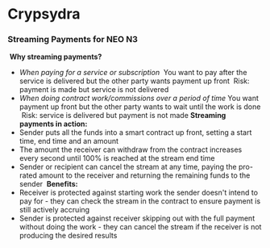 # Crypsydra

### Streaming Payments for NEO N3
​
**Why streaming payments?**
​
- *When paying for a service or subscription*
​
    You want to pay after the service is delivered but the other party wants payment up front
​
    Risk: payment is made but service is not delivered
​
- *When doing contract work/commissions over a period of time*
​
    You want payment up front but the other party wants to wait until the work is done
​
    Risk: service is delivered but payment is not made
​
**Streaming payments in action:**
​
- Sender puts all the funds into a smart contract up front, setting a start time, end time and an amount
- The amount the receiver can withdraw from the contract increases every second until 100% is reached at the stream end time
- Sender or recipient can cancel the stream at any time, paying the pro-rated amount to the receiver and returning the remaining funds to the sender
​
**Benefits:**
​
- Receiver is protected against starting work the sender doesn't intend to pay for - they can check the stream in the contract to ensure payment is still actively accruing
- Sender is protected against receiver skipping out with the full payment without doing the work - they can cancel the stream if the receiver is not producing the desired results
